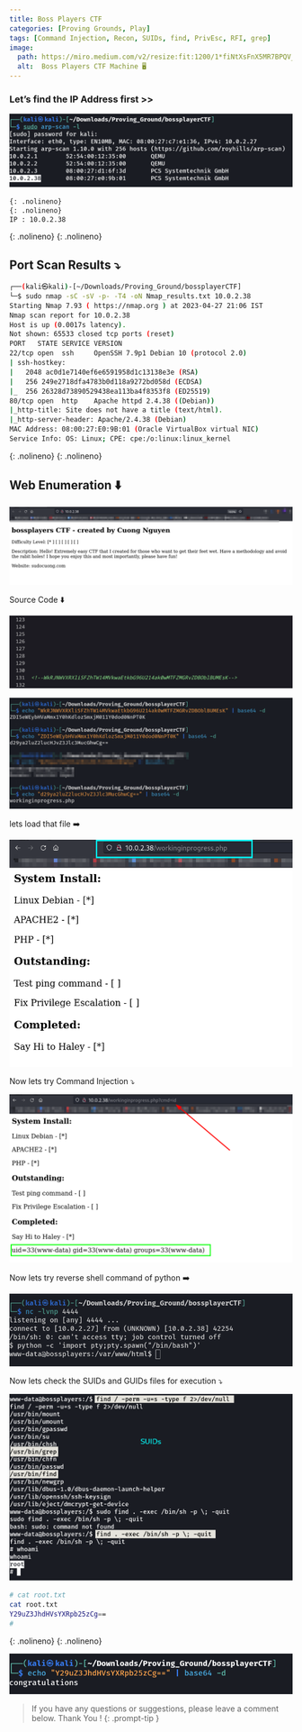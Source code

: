 ```yaml
---
title: Boss Players CTF
categories: [Proving Grounds, Play]
tags: [Command Injection, Recon, SUIDs, find, PrivEsc, RFI, grep]
image:
  path: https://miro.medium.com/v2/resize:fit:1200/1*fiNtXsFnX5MR7BPQV_wBvg.png
  alt:  Boss Players CTF Machine 🖥️
---
```



### Let’s find the IP Address first >>

![Untitled](/Vulnhub-Files/img/Boss-Players-CTF/Untitled.png)

```
{: .nolineno}
{: .nolineno}
IP : 10.0.2.38
```
{: .nolineno}
{: .nolineno}

## Port Scan Results ⤵️

```bash
┌──(kali㉿kali)-[~/Downloads/Proving_Ground/bossplayerCTF]
└─$ sudo nmap -sC -sV -p- -T4 -oN Nmap_results.txt 10.0.2.38 
Starting Nmap 7.93 ( https://nmap.org ) at 2023-04-27 21:06 IST
Nmap scan report for 10.0.2.38
Host is up (0.0017s latency).
Not shown: 65533 closed tcp ports (reset)
PORT   STATE SERVICE VERSION
22/tcp open  ssh     OpenSSH 7.9p1 Debian 10 (protocol 2.0)
| ssh-hostkey: 
|   2048 ac0d1e7140ef6e6591958d1c13138e3e (RSA)
|   256 249e2718dfa4783b0d118a9272bd058d (ECDSA)
|_  256 26328d73890529438ea113ba4f8353f8 (ED25519)
80/tcp open  http    Apache httpd 2.4.38 ((Debian))
|_http-title: Site does not have a title (text/html).
|_http-server-header: Apache/2.4.38 (Debian)
MAC Address: 08:00:27:E0:9B:01 (Oracle VirtualBox virtual NIC)
Service Info: OS: Linux; CPE: cpe:/o:linux:linux_kernel
```
{: .nolineno}
{: .nolineno}

## Web Enumeration ⬇️

![Untitled](/Vulnhub-Files/img/Boss-Players-CTF/Untitled%201.png)

Source Code ⬇️

![Untitled](/Vulnhub-Files/img/Boss-Players-CTF/Untitled%202.png)

![Untitled](/Vulnhub-Files/img/Boss-Players-CTF/Untitled%203.png)

lets load that file ➡️

![Untitled](/Vulnhub-Files/img/Boss-Players-CTF/Untitled%204.png)

Now lets try Command Injection ⤵️

![Untitled](/Vulnhub-Files/img/Boss-Players-CTF/Untitled%205.png)

Now lets try reverse shell command of python ➡️

![Untitled](/Vulnhub-Files/img/Boss-Players-CTF/Untitled%206.png)

Now lets check the SUIDs and GUIDs files for execution ⤵️

![Untitled](/Vulnhub-Files/img/Boss-Players-CTF/Untitled%207.png)

```bash
# cat root.txt
cat root.txt
Y29uZ3JhdHVsYXRpb25zCg==
#
```
{: .nolineno}
{: .nolineno}

![Untitled](/Vulnhub-Files/img/Boss-Players-CTF/Untitled%208.png)

> If you have any questions or suggestions, please leave a comment below.
Thank You ! 
{: .prompt-tip }